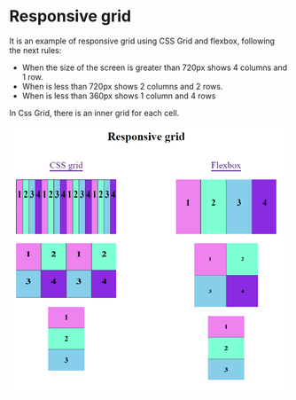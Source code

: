 # Responsive grid

It is an example of responsive grid using CSS Grid and flexbox, following the next rules: 

- When the size of the screen is greater than 720px shows 4 columns and 1 row. 
- When is less than 720px shows 2 columns and 2 rows.
- When is less than 360px shows 1 column and 4 rows

In Css Grid, there is an inner grid for each cell.

![Responsive grid](https://raw.githubusercontent.com/milenasuarezl/responsive-grid/main/img/responsive.grid.PNG)

